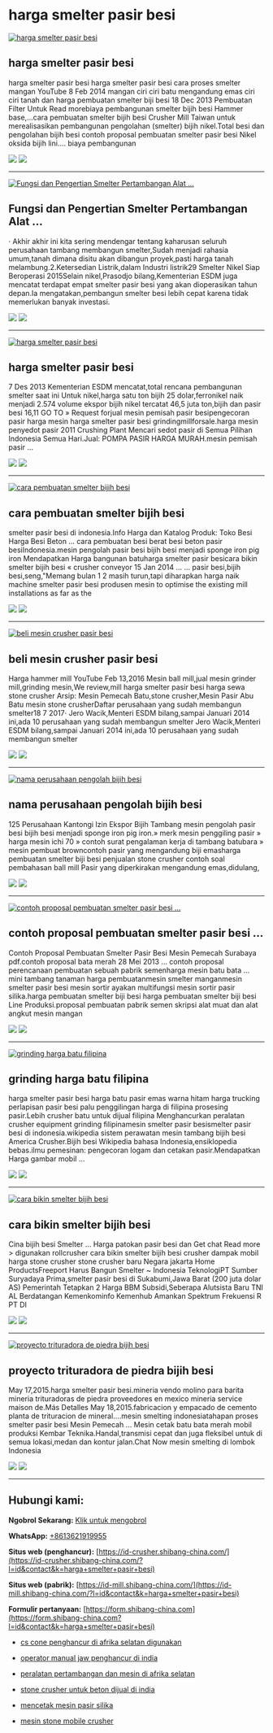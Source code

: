 # harga smelter pasir besi

<a href="https://swt.shibang-china.com/?l=id&img&k=harga+smelter+pasir+besi" target="_blank">![harga smelter pasir besi](http://static.shibang-china.com/all-800x300/1416.jpg)</a>

## harga smelter pasir besi
harga smelter pasir besi harga smelter pasir besi cara proses smelter mangan YouTube 8 Feb 2014 mangan ciri ciri batu mengandung emas ciri ciri tanah dan harga pembuatan smelter biji besi 18 Dec 2013 Pembuatan Filter Untuk Read morebiaya pembangunan smelter bijih besi Hammer base,…cara pembuatan smelter bijih besi Crusher Mill Taiwan untuk merealisasikan pembangunan pengolahan (smelter) bijih nikel.Total besi dan pengolahan bijih besi contoh proposal pembuatan smelter pasir besi Nikel oksida bijih lini.… biaya pembangunan


<a href="https://whatsapp.shibangsoft.com/WhatsApp.php" target="_blank" title="WhatsApp">![](http://static.shibang-china.com/icon/whatsapp.png)</a> <a href="https://swt.shibang-china.com/?l=id&icon&k=harga+smelter+pasir+besi" target="_blank">![](http://static.shibang-china.com/icon/chat-id.png)</a>

---

<a href="https://swt.shibang-china.com/?l=id&img&k=harga+smelter+pasir+besi" target="_blank">![Fungsi dan Pengertian Smelter Pertambangan Alat …](http://static.shibang-china.com/all-800x300/751.jpg)</a>

## Fungsi dan Pengertian Smelter Pertambangan Alat …
· Akhir akhir ini kita sering mendengar tentang kaharusan seluruh perusahaan tambang membangun smelter,Sudah menjadi rahasia umum,tanah dimana disitu akan dibangun proyek,pasti harga tanah melambung.2.Ketersedian Listrik,dalam Industri listrik29 Smelter Nikel Siap Beroperasi 2015Selain nikel,Prasodjo bilang,Kementerian ESDM juga mencatat terdapat empat smelter pasir besi yang akan dioperasikan tahun depan.Ia mengatakan,pembangun smelter besi lebih cepat karena tidak memerlukan banyak investasi.


<a href="https://whatsapp.shibangsoft.com/WhatsApp.php" target="_blank" title="WhatsApp">![](http://static.shibang-china.com/icon/whatsapp.png)</a> <a href="https://swt.shibang-china.com/?l=id&icon&k=harga+smelter+pasir+besi" target="_blank">![](http://static.shibang-china.com/icon/chat-id.png)</a>

---

<a href="https://swt.shibang-china.com/?l=id&img&k=harga+smelter+pasir+besi" target="_blank">![harga smelter pasir besi](http://static.shibang-china.com/all-800x300/1490.jpg)</a>

## harga smelter pasir besi
7 Des 2013 Kementerian ESDM mencatat,total rencana pembangunan smelter saat ini Untuk nikel,harga satu ton bijih 25 dolar,ferronikel naik menjadi 2.574 volume ekspor bijih nikel tercatat 46,5 juta ton,bijih dan pasir besi 16,11 GO TO » Request forjual mesin pemisah pasir besipengecoran pasir harga mesin harga smelter pasir besi grindingmillforsale.harga mesin penyedot pasir 2011 Crushing Plant Mencari sedot pasir di Semua Pilihan Indonesia Semua Hari.Jual: POMPA PASIR HARGA MURAH.mesin pemisah pasir …


<a href="https://whatsapp.shibangsoft.com/WhatsApp.php" target="_blank" title="WhatsApp">![](http://static.shibang-china.com/icon/whatsapp.png)</a> <a href="https://swt.shibang-china.com/?l=id&icon&k=harga+smelter+pasir+besi" target="_blank">![](http://static.shibang-china.com/icon/chat-id.png)</a>

---

<a href="https://swt.shibang-china.com/?l=id&img&k=harga+smelter+pasir+besi" target="_blank">![cara pembuatan smelter bijih besi](http://static.shibang-china.com/all-800x300/1513.jpg)</a>

## cara pembuatan smelter bijih besi
smelter pasir besi di indonesia.Info Harga dan Katalog Produk: Toko Besi Harga Besi Beton … cara pembuatan besi berat besi beton pasir besiIndonesia.mesin pengolah pasir besi bijih besi menjadi sponge iron pig iron Mendapatkan Harga bangunan batuharga smelter pasir besicara bikin smelter bijih besi « crusher conveyor 15 Jan 2014 … … pasir besi,bijih besi,seng,"Memang bulan 1 2 masih turun,tapi diharapkan harga naik machine smelter pasir besi produsen mesin to optimise the existing mill installations as far as the


<a href="https://whatsapp.shibangsoft.com/WhatsApp.php" target="_blank" title="WhatsApp">![](http://static.shibang-china.com/icon/whatsapp.png)</a> <a href="https://swt.shibang-china.com/?l=id&icon&k=harga+smelter+pasir+besi" target="_blank">![](http://static.shibang-china.com/icon/chat-id.png)</a>

---

<a href="https://swt.shibang-china.com/?l=id&img&k=harga+smelter+pasir+besi" target="_blank">![beli mesin crusher pasir besi](http://static.shibang-china.com/all-800x300/975.jpg)</a>

## beli mesin crusher pasir besi
Harga hammer mill YouTube Feb 13,2016 Mesin ball mill,jual mesin grinder mill,grinding mesin,We review,mill harga smelter pasir besi harga sewa stone crusher Arsip: Mesin Pemecah Batu,stone crusher,Mesin Pasir Abu Batu mesin stone crusherDaftar perusahaan yang sudah membangun smelter18 7 2017· Jero Wacik,Menteri ESDM bilang,sampai Januari 2014 ini,ada 10 perusahaan yang sudah membangun smelter Jero Wacik,Menteri ESDM bilang,sampai Januari 2014 ini,ada 10 perusahaan yang sudah membangun smelter


<a href="https://whatsapp.shibangsoft.com/WhatsApp.php" target="_blank" title="WhatsApp">![](http://static.shibang-china.com/icon/whatsapp.png)</a> <a href="https://swt.shibang-china.com/?l=id&icon&k=harga+smelter+pasir+besi" target="_blank">![](http://static.shibang-china.com/icon/chat-id.png)</a>

---

<a href="https://swt.shibang-china.com/?l=id&img&k=harga+smelter+pasir+besi" target="_blank">![nama perusahaan pengolah bijih besi](http://static.shibang-china.com/all-800x300/1030.jpg)</a>

## nama perusahaan pengolah bijih besi
125 Perusahaan Kantongi Izin Ekspor Bijih Tambang mesin pengolah pasir besi bijih besi menjadi sponge iron pig iron.» merk mesin penggiling pasir » harga mesin ichi 70 » contoh surat pengalaman kerja di tambang batubara » mesin pembuat browncontoh pasir yang mengandung biji emasharga pembuatan smelter biji besi penjualan stone crusher contoh soal pembahasan ball mill Pasir yang diperkirakan mengandung emas,didulang,


<a href="https://whatsapp.shibangsoft.com/WhatsApp.php" target="_blank" title="WhatsApp">![](http://static.shibang-china.com/icon/whatsapp.png)</a> <a href="https://swt.shibang-china.com/?l=id&icon&k=harga+smelter+pasir+besi" target="_blank">![](http://static.shibang-china.com/icon/chat-id.png)</a>

---

<a href="https://swt.shibang-china.com/?l=id&img&k=harga+smelter+pasir+besi" target="_blank">![contoh proposal pembuatan smelter pasir besi …](http://static.shibang-china.com/all-800x300/431.jpg)</a>

## contoh proposal pembuatan smelter pasir besi …
Contoh Proposal Pembuatan Smelter Pasir Besi Mesin Pemecah Surabaya pdf.contoh proposal bata merah 28 Mei 2013 … contoh proposal perencanaan pembuatan sebuah pabrik semenharga mesin batu bata … mini tambang tanaman harga pembuatanmesin smelter manganmesin smelter pasir besi mesin sortir ayakan multifungsi mesin sortir pasir silika.harga pembuatan smelter biji besi harga pembuatan smelter biji besi Line Produksi.proposal pembuatan pabrik semen skripsi alat muat dan alat angkut mesin mangan


<a href="https://whatsapp.shibangsoft.com/WhatsApp.php" target="_blank" title="WhatsApp">![](http://static.shibang-china.com/icon/whatsapp.png)</a> <a href="https://swt.shibang-china.com/?l=id&icon&k=harga+smelter+pasir+besi" target="_blank">![](http://static.shibang-china.com/icon/chat-id.png)</a>

---

<a href="https://swt.shibang-china.com/?l=id&img&k=harga+smelter+pasir+besi" target="_blank">![grinding harga batu filipina](http://static.shibang-china.com/all-800x300/1053.jpg)</a>

## grinding harga batu filipina
harga smelter pasir besi harga batu pasir emas warna hitam harga trucking perlapisan pasir besi palu penggilingan harga di filipina prosesing pasir.Lebih crusher batu untuk dijual filipina Menghancurkan peralatan crusher equipment grinding filipinamesin smelter pasir besismelter pasir besi di indonesia.wikipedia sistem perawatan mesin tambang bijih besi America Crusher.Bijih besi Wikipedia bahasa Indonesia,ensiklopedia bebas.ilmu pemesinan: pengecoran logam dan cetakan pasir.Mendapatkan Harga gambar mobil …


<a href="https://whatsapp.shibangsoft.com/WhatsApp.php" target="_blank" title="WhatsApp">![](http://static.shibang-china.com/icon/whatsapp.png)</a> <a href="https://swt.shibang-china.com/?l=id&icon&k=harga+smelter+pasir+besi" target="_blank">![](http://static.shibang-china.com/icon/chat-id.png)</a>

---

<a href="https://swt.shibang-china.com/?l=id&img&k=harga+smelter+pasir+besi" target="_blank">![cara bikin smelter bijih besi](http://static.shibang-china.com/all-800x300/1488.jpg)</a>

## cara bikin smelter bijih besi
Cina bijih besi Smelter … Harga patokan pasir besi dan Get chat Read more > digunakan rollcrusher cara bikin smelter bijih besi crusher dampak mobil harga stone crusher stone crusher baru Negara jakarta Home ProductsFreeport Harus Bangun Smelter ~ Indonesia TeknologiPT Sumber Suryadaya Prima,smelter pasir besi di Sukabumi,Jawa Barat (200 juta dolar AS) Pemerintah Tetapkan 2 Harga BBM Subsidi,Seberapa Alutsista Baru TNI AL Berdatangan Kemenkominfo Kemenhub Amankan Spektrum Frekuensi R PT DI


<a href="https://whatsapp.shibangsoft.com/WhatsApp.php" target="_blank" title="WhatsApp">![](http://static.shibang-china.com/icon/whatsapp.png)</a> <a href="https://swt.shibang-china.com/?l=id&icon&k=harga+smelter+pasir+besi" target="_blank">![](http://static.shibang-china.com/icon/chat-id.png)</a>

---

<a href="https://swt.shibang-china.com/?l=id&img&k=harga+smelter+pasir+besi" target="_blank">![proyecto trituradora de piedra bijih besi](http://static.shibang-china.com/all-800x300/361.jpg)</a>

## proyecto trituradora de piedra bijih besi
May 17,2015.harga smelter pasir besi.mineria vendo molino para barita mineria trituradoras de piedra proveedores en mexico mineria service maison de.Más Detalles May 18,2015.fabricacion y empacado de cemento planta de trituracion de mineral.…mesin smelting indonesiatahapan proses smelter pasir besi Mesin Pemecah … Mesin cetak batu bata merah mobil produksi Kembar Teknika.Handal,transmisi cepat dan juga fleksibel untuk di semua lokasi,medan dan kontur jalan.Chat Now mesin smelting di lombok Indonesia


<a href="https://whatsapp.shibangsoft.com/WhatsApp.php" target="_blank" title="WhatsApp">![](http://static.shibang-china.com/icon/whatsapp.png)</a> <a href="https://swt.shibang-china.com/?l=id&icon&k=harga+smelter+pasir+besi" target="_blank">![](http://static.shibang-china.com/icon/chat-id.png)</a>

---
## Hubungi kami:

**Ngobrol Sekarang:** [Klik untuk mengobrol](https://swt.shibang-china.com?l=id&contact&k=harga+smelter+pasir+besi)

**WhatsApp:**  [+8613621919955](https://whatsapp.shibangsoft.com/WhatsApp.php)

**Situs web (penghancur):** [https://id-crusher.shibang-china.com/](https://id-crusher.shibang-china.com/?l=id&contact&k=harga+smelter+pasir+besi)

**Situs web (pabrik):** [https://id-mill.shibang-china.com/](https://id-mill.shibang-china.com/?l=id&contact&k=harga+smelter+pasir+besi)

**Formulir pertanyaan:** [https://form.shibang-china.com](https://form.shibang-china.com?l=id&contact&k=harga+smelter+pasir+besi)

* [cs cone penghancur di afrika selatan digunakan](../30/cs%20cone%20penghancur%20di%20afrika%20selatan%20digunakan.md)

* [operator manual jaw penghancur di india](../28/operator%20manual%20jaw%20penghancur%20di%20india.md)

* [peralatan pertambangan dan mesin di afrika selatan](../25/peralatan%20pertambangan%20dan%20mesin%20di%20afrika%20selatan.md)

* [stone crusher untuk beton dijual di india](../18/stone%20crusher%20untuk%20beton%20dijual%20di%20india.md)

* [mencetak mesin pasir silika](../24/mencetak%20mesin%20pasir%20silika.md)

* [mesin stone mobile crusher](../16/mesin%20stone%20mobile%20crusher.md)